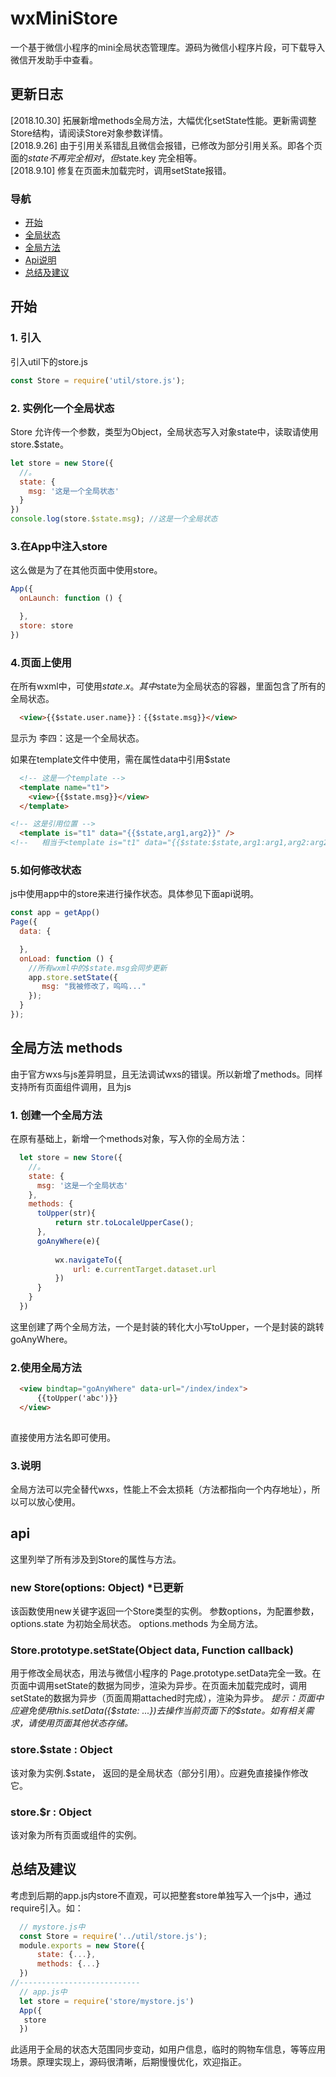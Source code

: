# wxMiniStore

一个基于微信小程序的mini全局状态管理库。源码为微信小程序片段，可下载导入微信开发助手中查看。
## 更新日志
\[2018.10.30\] 拓展新增methods全局方法，大幅优化setState性能。更新需调整Store结构，请阅读Store对象参数详情。  
\[2018.9.26\] 由于引用关系错乱且微信会报错，已修改为部分引用关系。即各个页面的$state不再完全相对，但$state.key 完全相等。  
\[2018.9.10\] 修复在页面未加载完时，调用setState报错。  

### 导航
* [开始](#start)  
* [全局状态](#initState)
* [全局方法](#initF)
* [Api说明](#api)
* [总结及建议](#end)


## <div id="start">开始</div>
### 1. 引入
引入util下的store.js
```js
const Store = require('util/store.js');
```
### <div id="initState">2. 实例化一个全局状态</div>
Store 允许传一个参数，类型为Object，全局状态写入对象state中，读取请使用store.$state。
```js 
let store = new Store({
  //。
  state: {
    msg: '这是一个全局状态'
  }
})
console.log(store.$state.msg); //这是一个全局状态
```
### 3.在App中注入store
这么做是为了在其他页面中使用store。
```js
App({
  onLaunch: function () {

  },
  store: store
})
```
### 4.页面上使用
在所有wxml中，可使用$state.x。
其中$state为全局状态的容器，里面包含了所有的全局状态。
```html
  <view>{{$state.user.name}}：{{$state.msg}}</view>
```
显示为 李四：这是一个全局状态。
 
如果在template文件中使用，需在属性data中引用$state
```html
  <!-- 这是一个template -->
  <template name="t1">
    <view>{{$state.msg}}</view>
  </template>

<!-- 这是引用位置 -->
  <template is="t1" data="{{$state,arg1,arg2}}" />
<!--   相当于<template is="t1" data="{{$state:$state,arg1:arg1,arg2:arg2}}" /> -->
```

### 5.如何修改状态
js中使用app中的store来进行操作状态。具体参见下面api说明。
```js
const app = getApp()
Page({
  data: {

  },
  onLoad: function () {
    //所有wxml中的$state.msg会同步更新
    app.store.setState({
       msg: "我被修改了，呜呜..."
    });
  }
});

```

## <div id="initF">全局方法 methods</div>
  由于官方wxs与js差异明显，且无法调试wxs的错误。所以新增了methods。同样支持所有页面组件调用，且为js

  ### 1. 创建一个全局方法
  在原有基础上，新增一个methods对象，写入你的全局方法：
  ```js
	let store = new Store({
	  //。
	  state: {
		msg: '这是一个全局状态'
	  },
	  methods: {
		toUpper(str){
			return str.toLocaleUpperCase();
		},
		goAnyWhere(e){
		
			wx.navigateTo({
				url: e.currentTarget.dataset.url
			})
		}
	  }
	})
  ```
  这里创建了两个全局方法，一个是封装的转化大小写toUpper，一个是封装的跳转 goAnyWhere。
  
  ### 2.使用全局方法
  ```html
	<view bindtap="goAnyWhere" data-url="/index/index">
		{{toUpper('abc')}}
	</view>
	
  ```
  直接使用方法名即可使用。
  ### 3.说明
  全局方法可以完全替代wxs，性能上不会太损耗（方法都指向一个内存地址），所以可以放心使用。  
  
  
 
  


## <div id="api">api</div>
这里列举了所有涉及到Store的属性与方法。
### new Store(options: Object) *已更新
该函数使用new关键字返回一个Store类型的实例。
参数options，为配置参数，
options.state 为初始全局状态。
options.methods 为全局方法。

### Store.prototype.setState(Object data, Function callback)
用于修改全局状态，用法与微信小程序的 Page.prototype.setData完全一致。在页面中调用setState的数据为同步，渲染为异步。在页面未加载完成时，调用setState的数据为异步（页面周期attached时完成），渲染为异步。
*提示：页面中应避免使用this.setData({\$state: ...})去操作当前页面下的$state。如有相关需求，请使用页面其他状态存储。*

### store.\$state : Object
该对象为实例.$state， 返回的是全局状态（部分引用）。应避免直接操作修改它。

### store.$r : Object
该对象为所有页面或组件的实例。  


## <div id="end">总结及建议</div>
考虑到后期的app.js内store不直观，可以把整套store单独写入一个js中，通过require引入。如：
  ``` js
	// mystore.js中
	const Store = require('../util/store.js');
	module.exports = new Store({
		state: {...},
		methods: {...}
	})
//---------------------------
	// app.js中
	let store = require('store/mystore.js')
	App({
	 store
	})
  ```

此适用于全局的状态大范围同步变动，如用户信息，临时的购物车信息，等等应用场景。原理实现上，源码很清晰，后期慢慢优化，欢迎指正。